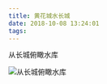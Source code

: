 ```yaml
---
title: 黄花城水长城
date: 2018-10-08 13:24:01
tags:
---
```


从长城俯瞰水库

![从长城俯瞰水库](/img/2018/great-wall.jpeg)